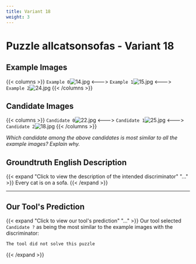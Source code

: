 ```yaml
---
title: Variant 18
weight: 3
---
```


# Puzzle allcatsonsofas - Variant 18

## Example Images
{{< columns >}}
`Example 0`![14.jpg](/natscene-data/images/14.jpg)
<--->
`Example 1`![15.jpg](/natscene-data/images/15.jpg)
<--->
`Example 2`![24.jpg](/natscene-data/images/24.jpg)
{{< /columns >}}

## Candidate Images
{{< columns >}}
`Candidate 0`![22.jpg](/natscene-data/images/22.jpg)
<--->
`Candidate 1`![25.jpg](/natscene-data/images/25.jpg)
<--->
`Candidate 2`![18.jpg](/natscene-data/images/18.jpg)
{{< /columns >}}

*Which candidate among the above candidates is most similar to all the example images? Explain why.*

## Groundtruth English Description

{{< expand "Click to view the description of the intended discriminator" "..." >}}
Every cat is on a sofa.
{{< /expand >}}

---



## Our Tool's Prediction

{{< expand "Click to view our tool's prediction" "..." >}}
Our tool selected `Candidate ?` as being the most similar to the example images with the discriminator:
```plaintext
The tool did not solve this puzzle
```
{{< /expand >}}
